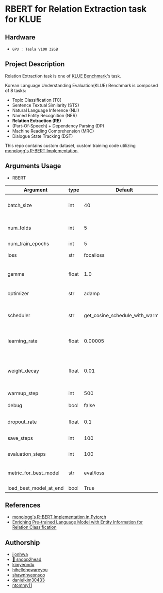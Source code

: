 # RBERT for Relation Extraction task for KLUE

## Hardware

- `GPU : Tesla V100 32GB`

## Project Description

Relation Extraction task is one of [KLUE Benchmark](https://github.com/KLUE-benchmark/KLUE)'s task. 

Korean Language Understanding Evaluation(KLUE) Benchmark is composed of 8 tasks:

- Topic Classification (TC)
- Sentence Textual Similarity (STS)
- Natural Language Inference (NLI)
- Named Entity Recognition (NER)
- **Relation Extraction (RE)**
- (Part-Of-Speech) + Dependency Parsing (DP)
- Machine Reading Comprehension (MRC)
- Dialogue State Tracking (DST)

This repo contains custom dataset, custom training code utilizing [monologg's R-BERT Implementation](https://github.com/monologg/R-BERT).


## Arguments Usage

- RBERT

| Argument               | type  | Default                         | Explanation                                  |
| ---------------------- | ----- | ------------------------------- | -------------------------------------------- |
| batch_size             | int   | 40                              | 학습&예측에 사용될 batch size                |
| num_folds              | int   | 5                               | Stratified KFold의 fold 개수                 |
| num_train_epochs       | int   | 5                               | 학습 epoch                                   |
| loss                   | str   | focalloss                       | loss function                                |
| gamma                  | float | 1.0                             | focalloss 사용시 gamma 값                    |
| optimizer              | str   | adamp                           | 학습 optimizer                               |
| scheduler              | str   | get_cosine_schedule_with_warmup | learning rate를 조절하는 scheduler           |
| learning_rate          | float | 0.00005                         | 초기 learning rate 값                        |
| weight_decay           | float | 0.01                            | Loss function에 Weigth가 커질 경우 패널티 값 |
| warmup_step            | int   | 500                             |
| debug                  | bool  | false                           | 디버그 모드일 경우 True                      |
| dropout_rate           | float | 0.1                             | dropout 비율                                 |
| save_steps             | int   | 100                             | 모델 저장 step 수                            |
| evaluation_steps       | int   | 100                             | evaluation할 step 수                         |
| metric_for_best_model  | str   | eval/loss                       | 최고 성능을 가늠하는 metric                  |
| load_best_model_at_end | bool  | True                            |

## References

- [monologg's R-BERT Implementation in Pytorch](https://github.com/monologg/R-BERT)
- [Enriching Pre-trained Language Model with Entity Information for Relation Classification](https://arxiv.org/abs/1905.08284?context=cs)

## Authorship

- [jjonhwa](https://github.com/jjonhwa)
- [🤚 snoop2head](https://github.com/snoop2head)
- [kimyeondu](kimyeondu)
- [hihellohowareyou](https://github.com/hihellohowareyou)
- [shawnhyeonsoo](https://github.com/shawnhyeonsoo)
- [danielkim30433](https://github.com/danielkim30433)
- [ntommy11](https://github.com/ntommy11)

